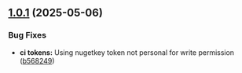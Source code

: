 ## [1.0.1](https://github.com/TechnologyEnhancedLearning/TELBlazor/compare/v1.0.0...v1.0.1) (2025-05-06)


### Bug Fixes

* **ci tokens:** Using nugetkey token not personal for write permission ([b568249](https://github.com/TechnologyEnhancedLearning/TELBlazor/commit/b5682497c1cdf5f43b23428ac19c0d1176d9cf54))
